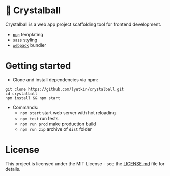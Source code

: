 # 🔮 Crystalball

Crystalball is a web app project scaffolding tool for frontend development.

- [`pug`](https://pugjs.org/api/getting-started.html) templating
- [`sass`](https://sass-lang.com/) styling
- [`webpack`](https://webpack.js.org/) bundler

# Getting started
- Clone and install dependencies via npm:
```
git clone https://github.com/lyutkin/crystalball.git
cd crystalball
npm install && npm start
```

- Commands:
	- `npm start` start web server with hot reloading
	- `npm test` run tests
	- `npm run prod` make production build
	- `npm run zip` archive of `dist` folder

# License

This project is licensed under the MIT License - see the [LICENSE.md](LICENSE.md) file for details.
